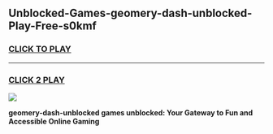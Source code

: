 
## Unblocked-Games-geomery-dash-unblocked-Play-Free-s0kmf
<h3>
<a href="https://premium76.site?title=geomery-dash-unblocked&ref=20M">CLICK TO PLAY</a></h3>
<hr>

<h3>
<a href="https://premium76.site?title=geomery-dash-unblocked&ref=20M">CLICK 2 PLAY</a>
  
</h3>

<a href="https://premium76.site?title=geomery-dash-unblocked&ref=19M"><img src="https://clearcache.store/games.png"></a>


**geomery-dash-unblocked games unblocked: Your Gateway to Fun and Accessible Online Gaming**
